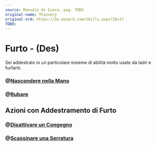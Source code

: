 ```yaml
---
source: Manuale di Gioco, pag. TODO
original-name: Thievery
original-srd: https://2e.aonprd.com/Skills.aspx?ID=17
TODO:
---
```


# Furto - (Des)

Sei addestrato in un particolare insieme di abilità molto usate da ladri e
furfanti.

### @[Nascondere nella Mano](/azioni/abilita/nascondere-nella-mano)

### @[Rubare](/azioni/abilita/rubare)

## Azioni con Addestramento di Furto

### @[Disattivare un Congegno](/azioni/abilita/disattivare-un-congengno)

### @[Scassinare una Serratura](/azioni/abilita/scassinare-una-serratura)
